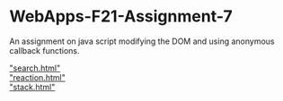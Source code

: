 # WebApps-F21-Assignment-7
An assignment on java script modifying the DOM and using anonymous callback functions.

["search.html"](https://44-563-webapps-f21.github.io/webapps-f21-assignment-7-RaviTeja-Yethappu/seatch.html)
<br>
["reaction.html" ](https://44-563-webapps-f21.github.io/webapps-f21-assignment-7-RaviTeja-Yethappu/reaction.html)
<br>
["stack.html" ](https://44-563-webapps-f21.github.io/webapps-f21-assignment-7-RaviTeja-Yethappu/stack.html)
